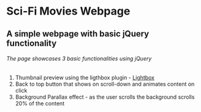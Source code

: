 # Sci-Fi Movies Webpage
## A simple webpage with basic jQuery functionality

###### The page showcases 3 basic functionalities using jQuery 

1. Thumbnail preview using the ligthbox plugin - [Lightbox](http://lokeshdhakar.com/projects/lightbox2/)
2. Back to top button that shows on scroll-down and animates content on click
3. Background Parallax effect - as the user scrolls the background scrolls 20% of the content
